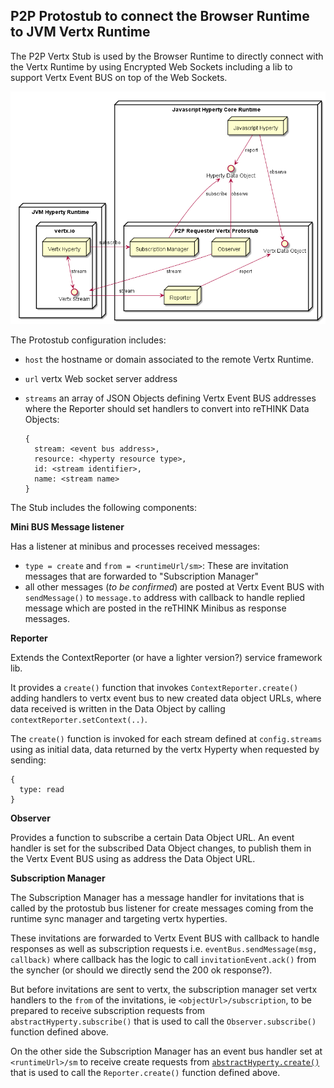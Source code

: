 ## P2P Protostub to connect the Browser Runtime to JVM Vertx Runtime

The P2P Vertx Stub is used by the Browser Runtime to directly connect with the Vertx Runtime by using Encrypted Web Sockets including a lib to support Vertx Event BUS on top of the Web Sockets.

![Architecture](p2p-vertx-stub.png)

The Protostub configuration includes:

* `host` the hostname or domain associated to the remote Vertx Runtime.
* `url` vertx Web socket server address
* `streams` an array of JSON Objects defining Vertx Event BUS addresses where the Reporter should set handlers to convert into reTHINK Data Objects:

  ```
  {
    stream: <event bus address>,
    resource: <hyperty resource type>,
    id: <stream identifier>,
    name: <stream name>
  }
  ```

The Stub includes the following components:

**Mini BUS Message listener**

Has a listener at minibus and processes received messages:

* `type = create` and `from = <runtimeUrl/sm>`: These are invitation messages that are forwarded to "Subscription Manager"
* all other messages (*to be confirmed*) are posted at Vertx Event BUS with `sendMessage()` to `message.to` address with callback to handle replied message which are posted in the reTHINK Minibus as response messages.

**Reporter**


Extends the ContextReporter (or have a lighter version?) service framework lib.

It provides a `create()` function that invokes `ContextReporter.create()` adding handlers to vertx event bus to new created data object URLs, where data received is written in the Data Object by calling `contextReporter.setContext(..)`.

The `create()` function is invoked for each stream defined at `config.streams` using as initial data, data returned by the vertx Hyperty when requested by sending:

```
{
  type: read
}
```


**Observer**

Provides a function to subscribe a certain Data Object URL. An event handler is set for the subscribed Data Object changes, to publish them in the Vertx Event BUS using as address the Data Object URL.

**Subscription Manager**

The Subscription Manager has a message handler for invitations that is called by the protostub bus listener for create messages coming from the runtime sync manager and targeting vertx hyperties.

These invitations are forwarded to Vertx Event BUS with callback to handle responses as well as subscription requests i.e. `eventBus.sendMessage(msg, callback)` where callback has the logic to call `invitationEvent.ack()` from the syncher (or should we directly send the 200 ok response?).

But before invitations are sent to vertx, the subscription manager set vertx handlers to the `from` of the invitations, ie `<objectUrl>/subscription`, to be prepared to receive subscription requests from `abstractHyperty.subscribe()` that is used to call the `Observer.subscribe()` function defined above.

On the other side the Subscription Manager has an event bus handler set at `<runtimeUrl>/sm` to receive create requests from [`abstractHyperty.create()`](https://github.com/reTHINK-project/dev-java-hyperty/blob/master/docs/abstract-hyperty.md#createdataobjecturl-observers-initialdata--function) that is used to call the `Reporter.create()` function defined above.
